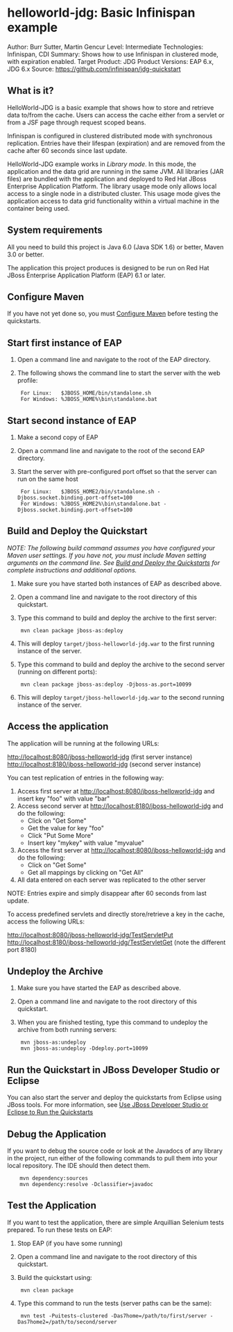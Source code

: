 helloworld-jdg: Basic Infinispan example
====================================
Author: Burr Sutter, Martin Gencur
Level: Intermediate
Technologies: Infinispan, CDI
Summary: Shows how to use Infinispan in clustered mode, with expiration enabled.
Target Product: JDG
Product Versions: EAP 6.x, JDG 6.x
Source: <https://github.com/infinispan/jdg-quickstart>

What is it?
-----------

HelloWorld-JDG is a basic example that shows how to store and retrieve data to/from the cache. Users can access the cache
either from a servlet or from a JSF page through request scoped beans.

Infinispan is configured in clustered distributed mode with synchronous replication. Entries have their lifespan (expiration)
and are removed from the cache after 60 seconds since last update.

HelloWorld-JDG example works in _Library mode_. In this mode, the application and the data grid are running in the same
JVM. All libraries (JAR files) are bundled with the application and deployed to Red Hat JBoss Enterprise Application Platform.
The library usage mode only allows local access to a single node in a distributed cluster. This usage
mode gives the application access to data grid functionality within a virtual machine in the container being used.


System requirements
-------------------

All you need to build this project is Java 6.0 (Java SDK 1.6) or better, Maven 3.0 or better.

The application this project produces is designed to be run on Red Hat JBoss Enterprise Application Platform (EAP) 6.1 or later.

 
Configure Maven
---------------

If you have not yet done so, you must [Configure Maven](../../README.md#configure-maven) before testing the quickstarts.


Start first instance of EAP
---------------------------

1. Open a command line and navigate to the root of the EAP directory.
2. The following shows the command line to start the server with the web profile:

        For Linux:   $JBOSS_HOME/bin/standalone.sh
        For Windows: %JBOSS_HOME%\bin\standalone.bat

Start second instance of EAP
----------------------------

1. Make a second copy of EAP
2. Open a command line and navigate to the root of the second EAP directory.
3. Start the server with pre-configured port offset so that the server can run on the same host

        For Linux:   $JBOSS_HOME2/bin/standalone.sh -Djboss.socket.binding.port-offset=100
        For Windows: %JBOSS_HOME2%\bin\standalone.bat -Djboss.socket.binding.port-offset=100

 
Build and Deploy the Quickstart
-------------------------------

_NOTE: The following build command assumes you have configured your Maven user settings. If you have not, you must
include Maven setting arguments on the command line. See [Build and Deploy the Quickstarts](../../README.md#build-and-deploy-the-quickstarts)
for complete instructions and additional options._

1. Make sure you have started both instances of EAP as described above.
2. Open a command line and navigate to the root directory of this quickstart.
3. Type this command to build and deploy the archive to the first server:

        mvn clean package jboss-as:deploy

4. This will deploy `target/jboss-helloworld-jdg.war` to the first running instance of the server.
5. Type this command to build and deploy the archive to the second server (running on different ports):

        mvn clean package jboss-as:deploy -Djboss-as.port=10099

6. This will deploy `target/jboss-helloworld-jdg.war` to the second running instance of the server.


Access the application 
----------------------

The application will be running at the following URLs:

   <http://localhost:8080/jboss-helloworld-jdg>  (first server instance)
   <http://localhost:8180/jboss-helloworld-jdg>  (second server instance)

You can test replication of entries in the following way:

1. Access first server at <http://localhost:8080/jboss-helloworld-jdg> and insert key "foo" with value "bar"
2. Access second server at <http://localhost:8180/jboss-helloworld-jdg> and do the following:
   * Click on "Get Some"
   * Get the value for key "foo"
   * Click "Put Some More"
   * Insert key "mykey" with value "myvalue"
3. Access the first server at <http://localhost:8080/jboss-helloworld-jdg> and do the following:
   * Click on "Get Some"
   * Get all mappings by clicking on "Get All"
4. All data entered on each server was replicated to the other server

NOTE: Entries expire and simply disappear after 60 seconds from last update.

To access predefined servlets and directly store/retrieve a key in the cache, access the following URLs:

<http://localhost:8080/jboss-helloworld-jdg/TestServletPut>
<http://localhost:8180/jboss-helloworld-jdg/TestServletGet>  (note the different port 8180)


Undeploy the Archive
--------------------

1. Make sure you have started the EAP as described above.
2. Open a command line and navigate to the root directory of this quickstart.
3. When you are finished testing, type this command to undeploy the archive from both running servers:

        mvn jboss-as:undeploy
        mvn jboss-as:undeploy -Ddeploy.port=10099


Run the Quickstart in JBoss Developer Studio or Eclipse
-------------------------------------------------------
You can also start the server and deploy the quickstarts from Eclipse using JBoss tools. For more information,
see [Use JBoss Developer Studio or Eclipse to Run the Quickstarts](../README.md#use-jboss-developer-studio-or-eclipse-to-run-the-quickstarts)


Debug the Application
---------------------

If you want to debug the source code or look at the Javadocs of any library in the project, run either of the following
commands to pull them into your local repository. The IDE should then detect them.

        mvn dependency:sources
        mvn dependency:resolve -Dclassifier=javadoc


Test the Application
------------------------------------

If you want to test the application, there are simple Arquillian Selenium tests prepared.
To run these tests on EAP:

1. Stop EAP (if you have some running)
2. Open a command line and navigate to the root directory of this quickstart.
3. Build the quickstart using:

        mvn clean package

4. Type this command to run the tests (server paths can be the same):

        mvn test -Puitests-clustered -Das7home=/path/to/first/server -Das7home2=/path/to/second/server

